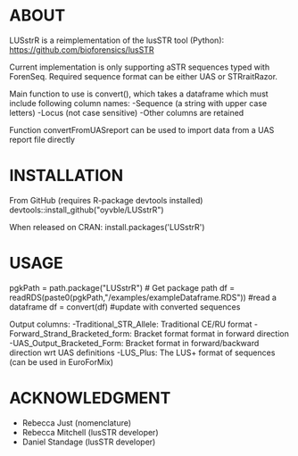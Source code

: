 # ABOUT
LUSstrR is a reimplementation of the lusSTR tool (Python):
https://github.com/bioforensics/lusSTR

Current implementation is only supporting aSTR sequences typed with ForenSeq.
Required sequence format can be either UAS or STRraitRazor.

Main function to use is convert(), which takes a dataframe which must include following column names:
-Sequence (a string with upper case letters)
-Locus (not case sensitive)
-Other columns are retained

Function convertFromUASreport can be used to import data from a UAS report file directly

# INSTALLATION
From GitHub (requires R-package devtools installed)
devtools::install_github("oyvble/LUSstrR")

When released on CRAN:
install.packages('LUSstrR')

# USAGE
pgkPath = path.package("LUSstrR") # Get package path
df = readRDS(paste0(pgkPath,"/examples/exampleDataframe.RDS")) #read a dataframe
df = convert(df) #update with converted sequences

Output columns:
-Traditional_STR_Allele: Traditional CE/RU format
-Forward_Strand_Bracketed_form: Bracket format format in forward direction
-UAS_Output_Bracketed_Form: Bracket format in forward/backward direction wrt UAS definitions
-LUS_Plus: The LUS+ format of sequences (can be used in EuroForMix)

# ACKNOWLEDGMENT
- Rebecca Just (nomenclature)
- Rebecca Mitchell (lusSTR developer)
- Daniel Standage (lusSTR developer)

